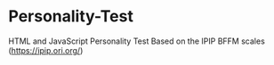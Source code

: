 # Personality-Test
HTML and JavaScript Personality Test Based on the IPIP BFFM scales (https://ipip.ori.org/)
